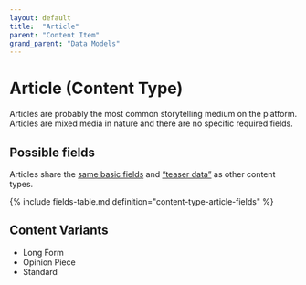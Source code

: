 ```yaml
---
layout: default
title:  "Article"
parent: "Content Item"
grand_parent: "Data Models"
---
```


# Article (Content Type)

Articles are probably the most common storytelling medium on the platform. Articles are mixed media in nature and there are no specific required fields.

## Possible fields

Articles share the [same basic fields](content-item.md) and [“teaser data”](content-item.md#teaser-data) as other content types.

{% include fields-table.md definition="content-type-article-fields" %}

## Content Variants
* Long Form
* Opinion Piece
* Standard
